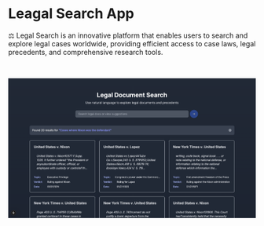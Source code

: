 # Leagal Search App

⚖️ Legal Search is an innovative platform that enables users to search and explore legal cases worldwide, providing efficient access to case laws, legal precedents, and comprehensive research tools.

<br />

![alt text](public/Readme_image/front.png)